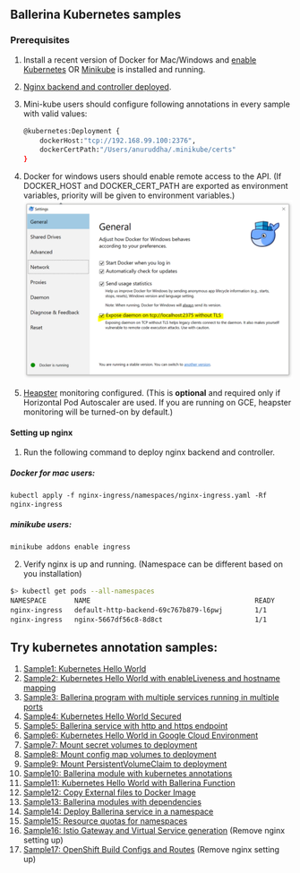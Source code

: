 ## Ballerina Kubernetes samples


### Prerequisites
 1. Install a recent version of Docker for Mac/Windows and [enable Kubernetes](https://docs.docker.com/docker-for-mac/#kubernetes) OR
    [Minikube](https://kubernetes.io/docs/tasks/tools/install-minikube/) is installed and running.
 2. [Nginx backend and controller deployed](#setting-up-nginx).
 3. Mini-kube users should configure following annotations in every sample with valid values: 
    ```bash
    @kubernetes:Deployment {
        dockerHost:"tcp://192.168.99.100:2376", 
        dockerCertPath:"/Users/anuruddha/.minikube/certs"
    }
    ```
 4. Docker for windows users should enable remote access to the API.
 (If DOCKER_HOST and DOCKER_CERT_PATH are exported as environment variables, priority will be given to environment variables.)
 ![alt tag](./images/docker_for_windows.png)
    
 5. [Heapster](https://github.com/kubernetes/heapster) monitoring configured.
    (This is **optional** and required only if Horizontal Pod Autoscaler are used. If you are running on GCE, heapster monitoring will be turned-on by default.)
    
    
#### Setting up nginx

1. Run the following command to deploy nginx backend and controller.
##### Docker for mac users:
```
kubectl apply -f nginx-ingress/namespaces/nginx-ingress.yaml -Rf nginx-ingress
```

##### minikube users:
```bash
minikube addons enable ingress
```

2. Verify nginx is up and running. (Namespace can be different based on you installation)
```bash
$> kubectl get pods --all-namespaces
NAMESPACE       NAME                                         READY     STATUS    RESTARTS   AGE
nginx-ingress   default-http-backend-69c767b879-l6pwj        1/1       Running   0          3d
nginx-ingress   nginx-5667df56c8-8d8ct                       1/1       Running   0          3d
```

## Try kubernetes annotation samples:

1. [Sample1: Kubernetes Hello World](sample1/)
1. [Sample2: Kubernetes Hello World with enableLiveness and hostname mapping](sample2/)
1. [Sample3: Ballerina program with multiple services running in multiple ports](sample3/)
1. [Sample4: Kubernetes Hello World Secured](sample4/)
1. [Sample5: Ballerina service with http and https endpoint](sample5/)
1. [Sample6: Kubernetes Hello World in Google Cloud Environment](sample6/)
1. [Sample7: Mount secret volumes to deployment](sample7/)
1. [Sample8: Mount config map volumes to deployment](sample8/)
1. [Sample9: Mount PersistentVolumeClaim to deployment](sample9/)
1. [Sample10: Ballerina module with kubernetes annotations](sample10/)
1. [Sample11: Kubernetes Hello World with Ballerina Function](sample11/)
1. [Sample12: Copy External files to Docker Image](sample12/) 
1. [Sample13: Ballerina modules with dependencies](sample13/) 
1. [Sample14: Deploy Ballerina service in a namespace](sample14/)
1. [Sample15: Resource quotas for namespaces](sample15/) 
1. [Sample16: Istio Gateway and Virtual Service generation](sample16/)  (Remove nginx setting up)
1. [Sample17: OpenShift Build Configs and Routes](sample17/)  (Remove nginx setting up)